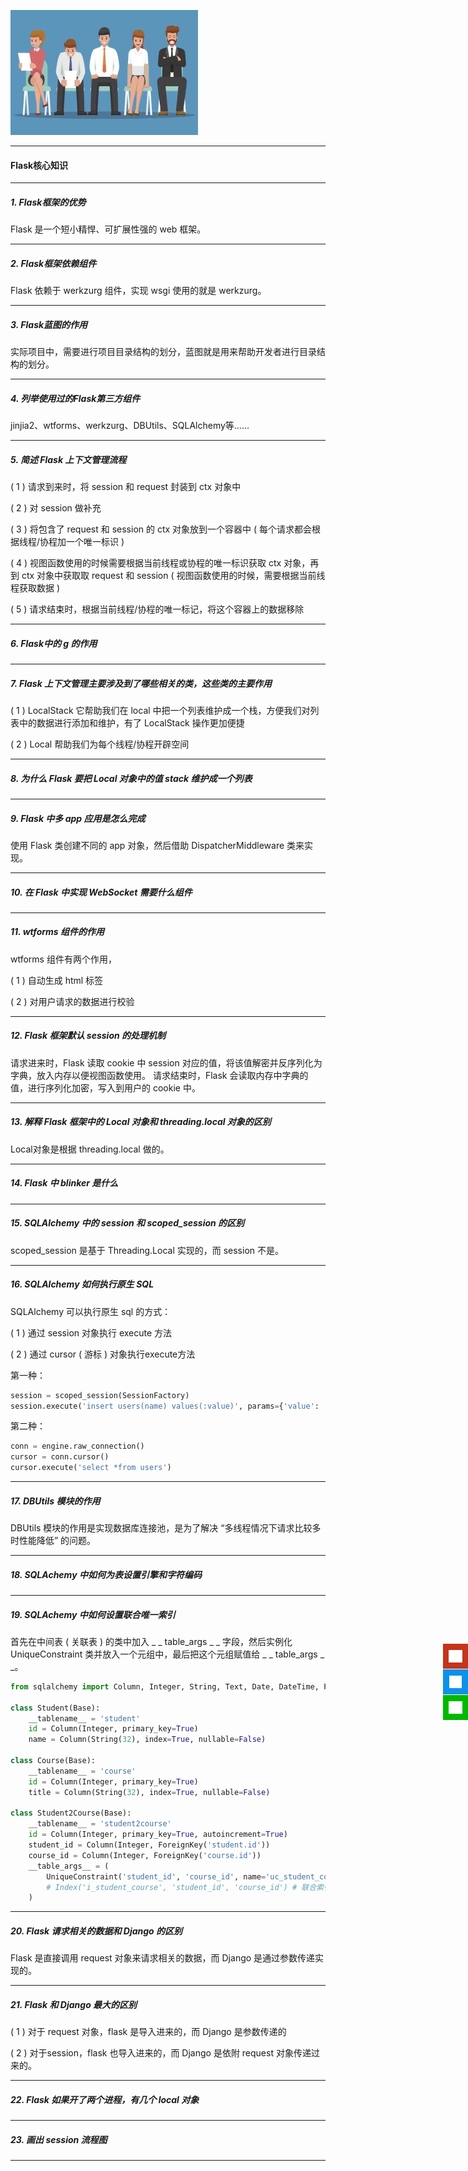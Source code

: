 ![](../img/python-interview.jpg)
<hr>

#### Flask核心知识
<hr>

##### 1. Flask框架的优势
Flask 是一个短小精悍、可扩展性强的 web 框架。

<hr>

##### 2. Flask框架依赖组件
Flask 依赖于 werkzurg 组件，实现 wsgi 使用的就是 werkzurg。

<hr>

##### 3. Flask蓝图的作用
实际项目中，需要进行项目目录结构的划分，蓝图就是用来帮助开发者进行目录结构的划分。

<hr>

##### 4. 列举使用过的Flask第三方组件
jinjia2、wtforms、werkzurg、DBUtils、SQLAlchemy等……

<hr>

##### 5. 简述 Flask 上下文管理流程
( 1 ) 请求到来时，将 session 和 request 封装到 ctx 对象中

( 2 ) 对 session 做补充

( 3 ) 将包含了 request 和 session 的 ctx 对象放到一个容器中 ( 每个请求都会根据线程/协程加一个唯一标识 )

( 4 ) 视图函数使用的时候需要根据当前线程或协程的唯一标识获取 ctx 对象，再到 ctx 对象中获取取 request 和 session ( 视图函数使用的时候，需要根据当前线程获取数据 )

( 5 ) 请求结束时，根据当前线程/协程的唯一标记，将这个容器上的数据移除

<hr>

##### 6. Flask中的 g 的作用

<hr>

##### 7. Flask 上下文管理主要涉及到了哪些相关的类，这些类的主要作用
( 1 ) LocalStack 它帮助我们在 local 中把一个列表维护成一个栈，方便我们对列表中的数据进行添加和维护，有了 LocalStack 操作更加便捷

( 2 ) Local 帮助我们为每个线程/协程开辟空间

<hr>

##### 8. 为什么 Flask 要把 Local 对象中的值 stack 维护成一个列表

<hr>


##### 9. Flask 中多 app 应用是怎么完成
使用 Flask 类创建不同的 app 对象，然后借助 DispatcherMiddleware 类来实现。

<hr>

##### 10. 在 Flask 中实现 WebSocket 需要什么组件
<hr>

##### 11. wtforms 组件的作用
wtforms 组件有两个作用，

( 1 ) 自动生成 html 标签

( 2 ) 对用户请求的数据进行校验

<hr>

##### 12. Flask 框架默认 session 的处理机制
请求进来时，Flask 读取 cookie 中 session 对应的值，<font>将该值解密并反序列化为字典，放入内存以便视图函数使用</font>。 请求结束时，Flask 会读取内存中字典的值，进行序列化加密，写入到用户的 cookie 中。

<hr>

##### 13. 解释 Flask 框架中的 Local 对象和 threading.local 对象的区别
Local对象是根据 threading.local 做的。

<hr>

##### 14. Flask 中 blinker 是什么

<hr>

##### 15. SQLAlchemy 中的 session 和 scoped_session 的区别
scoped_session 是基于 Threading.Local 实现的，而 session 不是。

<hr>

##### 16. SQLAlchemy 如何执行原生 SQL
SQLAlchemy 可以执行原生 sql 的方式：

( 1 ) 通过 session 对象执行 execute 方法

( 2 ) 通过 cursor ( 游标 ) 对象执行execute方法

第一种：
```python
session = scoped_session(SessionFactory)
session.execute('insert users(name) values(:value)', params={'value': 'thanlon'})
```
第二种：
```python
conn = engine.raw_connection()
cursor = conn.cursor()
cursor.execute('select *from users')
```
<hr>

##### 17. DBUtils 模块的作用
DBUtils 模块的作用是实现数据库连接池，是为了解决 <font>“多线程情况下请求比较多时性能降低”</font> 的问题。

<hr>

##### 18. SQLAchemy 中如何为表设置引擎和字符编码

<hr>


##### 19. SQLAchemy 中如何设置联合唯一索引
首先在中间表 ( 关联表 ) 的类中加入 \_ \_ table_args \_ \_ 字段，然后实例化 UniqueConstraint 类并放入一个元组中，最后把这个元组赋值给 \_ \_ table_args \_ \_。
```python
from sqlalchemy import Column, Integer, String, Text, Date, DateTime, ForeignKey, UniqueConstraint, Index

class Student(Base):
    __tablename__ = 'student'
    id = Column(Integer, primary_key=True)
    name = Column(String(32), index=True, nullable=False)

class Course(Base):
    __tablename__ = 'course'
    id = Column(Integer, primary_key=True)
    title = Column(String(32), index=True, nullable=False)

class Student2Course(Base):
    __tablename__ = 'student2course'
    id = Column(Integer, primary_key=True, autoincrement=True)
    student_id = Column(Integer, ForeignKey('student.id'))
    course_id = Column(Integer, ForeignKey('course.id'))
    __table_args__ = (
        UniqueConstraint('student_id', 'course_id', name='uc_student_course'),  # 联合唯一索引
        # Index('i_student_course', 'student_id', 'course_id') # 联合索引
    )
```
<hr>

##### 20. Flask 请求相关的数据和 Django 的区别
Flask 是直接调用 request 对象来请求相关的数据，而 Django 是通过参数传递实现的。

<hr>

##### 21. Flask 和 Django 最大的区别
( 1 ) 对于 request 对象，flask 是导入进来的，而 Django 是参数传递的

( 2 ) 对于session，flask 也导入进来的，而 Django 是依附 request 对象传递过来的。

<hr>

##### 22. Flask 如果开了两个进程，有几个 local 对象

<hr>

##### 23. 画出 session 流程图

<hr>

<!--回到顶部 start-->
<div style="width: 60px;height: auto;z-index: 99;bottom: 30%;position: fixed;right: 0" id="plug-ins">
    <div style="position: relative;float: right">
        <a target="" href="javascript:;" id="weibo"
           style="display: block;width: 40px;height: 40px;background-color: #c4351b;margin-top: 1px;">
            <img width="22" height="20" src="../img/weibo.png" alt=""
                 style="margin-top: 10px;margin-left: 9px">
        </a>
        <a target="_blank" href="http://wpa.qq.com/msgrd?v=3&uin=3330447288&site=qq&menu=yes" id="qq" style="display: block;width: 40px;height: 40px;background-color:#0e91e8;margin-top: 1px">
            <img width="20" height="20" src="../img/qq.png" 
                 style="margin-top: 10px;margin-left: 10px" alt="点击这里给我发消息" title="点击这里给我发消息">
        </a>
        <a href="javascript:" id="wechat"
           style="display: block;width: 40px;height: 40px;background-color:#01b901;margin-top:1px">
            <img width="22" height="20" src="../img/wechat.png"
                 style="margin-top: 10px;margin-left: 9px">
        </a>
        <a href="javascript:" id="go_top"
           style="display: none;width: 40px;height: 40px;background-color: #b5b5b5;margin-top: 1px">
            <img width="22" height="20" src="../img/top.png" alt=""
                 style="margin-top: 10px;margin-left: 9px">
        </a>
    </div>
</div>
<!--回到顶部 stop-->
<!--左侧广告 start-->
<div style="width: auto;height: auto;z-index: 99;position: fixed;left: 0;top: 70px;" id="google_ads">
        <div>
            <div style="width: 180px;height: auto"></div>
            <!-- Vertical -->
            <ins class="adsbygoogle"
                 style="display:block"
                 data-ad-client="ca-pub-6937898095875663"
                 data-ad-slot="2927491642"
                 data-ad-format="auto"
                 data-full-width-responsive="true"></ins>
        </div>
</div>
<!--左侧广告 stop-->
<!--右侧广告 start-->
<div style="width: auto;height: auto;z-index: 99;position: fixed;right: 0;top: 70px;" id="google_ads">
        <div>
            <div style="width: 180px;height: auto"></div>
            <!-- Vertical -->
            <ins class="adsbygoogle"
                 style="display:block"
                 data-ad-client="ca-pub-6937898095875663"
                 data-ad-slot="2927491642"
                 data-ad-format="auto"
                 data-full-width-responsive="true"></ins>
        </div>
</div>
<!--右侧广告 stop-->